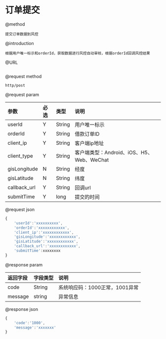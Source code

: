 # 订单提交

@method

```
提交订单数据到风控
```

@introduction

```
根据用户唯一标示和orderId，获取数据进行风控自动审核，根据orderId回调风控结果
```

@URL

```

```

@request method

```
http/post
```

@request param

| 参数 | 必选 | 类型 | 说明 |
| :--- | :--- | :--- | :--- |
| userId | Y | String | 用户唯一标示 |
| orderId | Y | String | 借款订单ID |
| client\_ip | Y | String | 客户端ip地址 |
| client\_type | Y | String | 客户端类型：Android、iOS、H5、Web、WeChat |
| gisLongitude | N | String | 经度 |
| gisLatitude | N | String | 纬度 |
| callback\_url | Y | String | 回调url |
| submitTime | Y | long | 提交的时间 |

@request json

```js
{
    'userId':'xxxxxxxxxx',
    'orderId':'xxxxxxxxxxxx',
    'client_ip':'xxxxxxxxxxxx',
    'gisLongitude':'xxxxxxxxxxxx',  
    'gisLatitude':'xxxxxxxxxxxx', 
    'callback_url':'xxxxxxxxxxxx',
    'submitTime':xxxxxxxx
}
```

@response param

| 返回字段 | 字段类型 | 说明 |
| :--- | :--- | :--- |
| code | String | 系统响应码：1000正常，1001异常 |
| message | string | 异常信息 |

@response json

```js
{
    'code':'1000',
    'message':'xxxxxxx'
}
```



